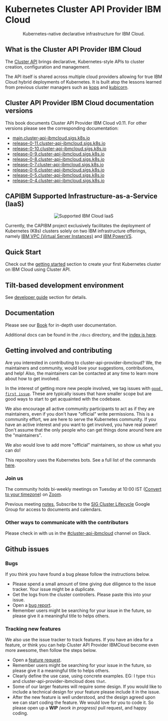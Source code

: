 # Kubernetes Cluster API Provider IBM Cloud

<p align="center">Kubernetes-native declarative infrastructure for IBM Cloud.</p>

## What is the Cluster API Provider IBM Cloud

The [Cluster API](https://github.com/kubernetes-sigs/cluster-api) brings declarative, Kubernetes-style APIs to cluster creation, configuration and management.

The API itself is shared across multiple cloud providers allowing for true IBM Cloud
hybrid deployments of Kubernetes.  It is built atop the lessons learned from
previous cluster managers such as [kops](https://github.com/kubernetes/kops) and
[kubicorn](http://kubicorn.io/).

<aside class="note">

<h1>Cluster API Provider IBM Cloud documentation versions</h1>

This book documents Cluster API Provider IBM Cloud v0.11. For other versions please see the corresponding documentation:
* [main.cluster-api-ibmcloud.sigs.k8s.io](https://main.cluster-api-ibmcloud.sigs.k8s.io)
* [release-0-11.cluster-api-ibmcloud.sigs.k8s.io](https://release-0-11.cluster-api-ibmcloud.sigs.k8s.io/)
* [release-0-10.cluster-api-ibmcloud.sigs.k8s.io](https://release-0-10.cluster-api-ibmcloud.sigs.k8s.io/)
* [release-0-9.cluster-api-ibmcloud.sigs.k8s.io](https://release-0-9.cluster-api-ibmcloud.sigs.k8s.io/)
* [release-0-8.cluster-api-ibmcloud.sigs.k8s.io](https://release-0-8.cluster-api-ibmcloud.sigs.k8s.io/)
* [release-0-7.cluster-api-ibmcloud.sigs.k8s.io](https://release-0-7.cluster-api-ibmcloud.sigs.k8s.io/)
* [release-0-6.cluster-api-ibmcloud.sigs.k8s.io](https://release-0-6.cluster-api-ibmcloud.sigs.k8s.io/)
* [release-0-5.cluster-api-ibmcloud.sigs.k8s.io](https://release-0-5.cluster-api-ibmcloud.sigs.k8s.io/)
* [release-0-4.cluster-api-ibmcloud.sigs.k8s.io](https://release-0-4.cluster-api-ibmcloud.sigs.k8s.io/)

</aside>

## CAPIBM Supported Infrastructure-as-a-Service (IaaS)

<p align="center">
<img src="../../images/ibm-cloud.svg" alt="Supported IBM Cloud IaaS">
</p>

Currently, the CAPIBM project exclusively facilitates the deployment of Kubernetes (K8s) clusters solely on two IBM infrastructure offerings, namely [IBM VPC (Virtual Server Instances)](https://cloud.ibm.com/docs/vpc?topic=vpc-about-advanced-virtual-servers) and [IBM PowerVS](https://cloud.ibm.com/docs/power-iaas?topic=power-iaas-about-virtual-server).

## Quick Start

Check out the [getting started](./getting-started.md) section to create your first Kubernetes cluster on IBM Cloud using Cluster API.

## Tilt-based development environment

See [developer guide](/developer/tilt.html) section for details.


## Documentation

Please see our [Book](https://cluster-api-ibmcloud.sigs.k8s.io) for in-depth user documentation.

Additional docs can be found in the `/docs` directory, and the [index is here](https://github.com/kubernetes-sigs/cluster-api-provider-ibmcloud/tree/main/docs).

## Getting involved and contributing

Are you interested in contributing to cluster-api-provider-ibmcloud? We, the
maintainers and community, would love your suggestions, contributions, and help!
Also, the maintainers can be contacted at any time to learn more about how to get
involved.

In the interest of getting more new people involved, we tag issues with
[`good first issue`](https://github.com/kubernetes-sigs/cluster-api-provider-ibmcloud/issues?q=is%3Aissue+label%3A%22good+first+issue%22+is%3Aopen).
These are typically issues that have smaller scope but are good ways to start
to get acquainted with the codebase.

We also encourage all active community participants to act as if they are
maintainers, even if you don't have "official" write permissions. This is a
community effort, we are here to serve the Kubernetes community. If you have an
active interest and you want to get involved, you have real power! Don't assume
that the only people who can get things done around here are the "maintainers".

We also would love to add more "official" maintainers, so show us what you can
do!

This repository uses the Kubernetes bots.  See a full list of the commands [here](https://prow.k8s.io/command-help).

### Join us

The community holds bi-weekly meetings on Tuesday at 10:00 IST ([Convert to your timezone](http://www.thetimezoneconverter.com/?t=10%3A00&tz=IST)) on [Zoom](https://zoom.us/j/508079177).

Previous meeting [notes](https://cluster-api-ibmcloud.sigs.k8s.io/agenda), Subscribe to the [SIG Cluster Lifecycle](https://groups.google.com/g/kubernetes-sig-cluster-lifecycle) Google Group for access to documents and calendars.

### Other ways to communicate with the contributors

Please check in with us in the [#cluster-api-ibmcloud](https://kubernetes.slack.com/archives/C02F4CX3ALF) channel on Slack.

## Github issues

### Bugs

If you think you have found a bug please follow the instructions below.

- Please spend a small amount of time giving due diligence to the issue tracker. Your issue might be a duplicate.
- Get the logs from the cluster controllers. Please paste this into your issue.
- Open a [bug report](https://github.com/kubernetes-sigs/cluster-api-provider-ibmcloud/issues/new?assignees=&labels=&template=bug_report.md).
- Remember users might be searching for your issue in the future, so please give it a meaningful title to helps others.

### Tracking new features

We also use the issue tracker to track features. If you have an idea for a feature, or think you can help Cluster API Provider IBMCloud become even more awesome, then follow the steps below.

- Open a [feature request](https://github.com/kubernetes-sigs/cluster-api-provider-ibmcloud/issues/new?assignees=&labels=&template=feature_request.md).
- Remember users might be searching for your issue in the future, so please
  give it a meaningful title to helps others.
- Clearly define the use case, using concrete examples. EG: I type `this` and
  cluster-api-provider-ibmcloud does `that`.
- Some of our larger features will require some design. If you would like to
  include a technical design for your feature please include it in the issue.
- After the new feature is well understood, and the design agreed upon we can
  start coding the feature. We would love for you to code it. So please open
  up a **WIP** *(work in progress)* pull request, and happy coding.